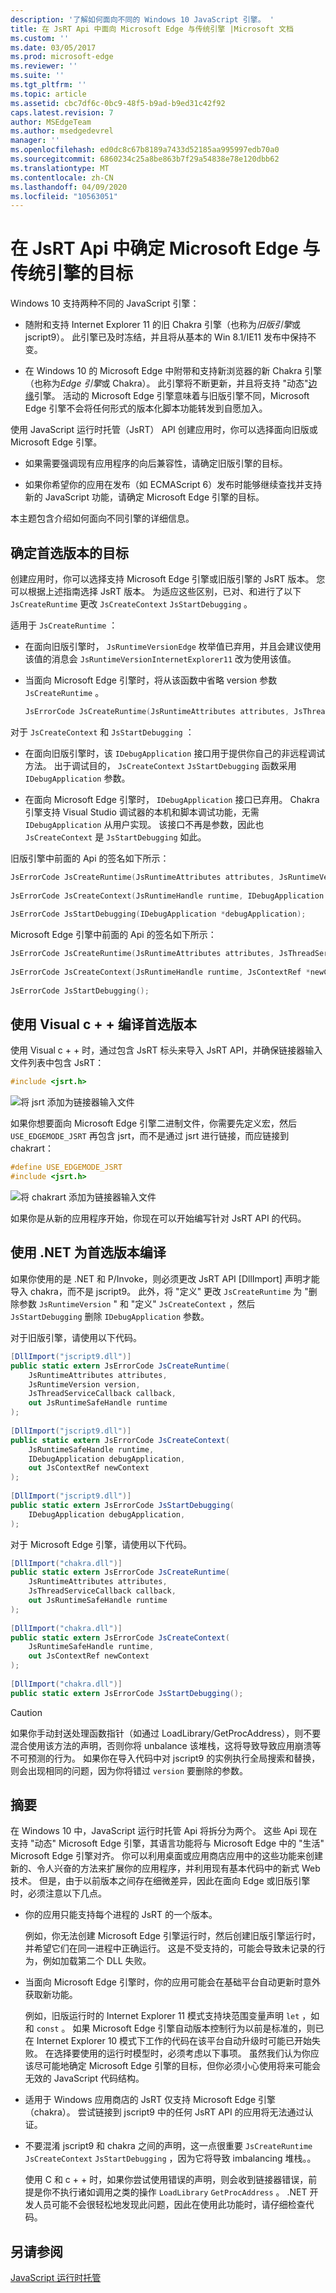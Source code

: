 ```yaml
---
description: '了解如何面向不同的 Windows 10 JavaScript 引擎。 '
title: 在 JsRT Api 中面向 Microsoft Edge 与传统引擎 |Microsoft 文档
ms.custom: ''
ms.date: 03/05/2017
ms.prod: microsoft-edge
ms.reviewer: ''
ms.suite: ''
ms.tgt_pltfrm: ''
ms.topic: article
ms.assetid: cbc7df6c-0bc9-48f5-b9ad-b9ed31c42f92
caps.latest.revision: 7
author: MSEdgeTeam
ms.author: msedgedevrel
manager: ''
ms.openlocfilehash: ed0dc8c67b8189a7433d52185aa995997edb70a0
ms.sourcegitcommit: 6860234c25a8be863b7f29a54838e78e120dbb62
ms.translationtype: MT
ms.contentlocale: zh-CN
ms.lasthandoff: 04/09/2020
ms.locfileid: "10563051"
---
```

# 在 JsRT Api 中确定 Microsoft Edge 与传统引擎的目标

Windows 10 支持两种不同的 JavaScript 引擎：

-   随附和支持 Internet Explorer 11 的旧 Chakra 引擎（也称为*旧版引擎*或 jscript9）。 此引擎已及时冻结，并且将从基本的 Win 8.1/IE11 发布中保持不变。  
  
-   在 Windows 10 的 Microsoft Edge 中附带和支持新浏览器的新 Chakra 引擎（也称为*Edge 引擎*或 Chakra）。 此引擎将不断更新，并且将支持 "动态"[边缘](https://blogs.msdn.com/b/ie/archive/2014/11/11/living-on-the-edge-our-next-step-in-interoperability.aspx)引擎。 活动的 Microsoft Edge 引擎意味着与旧版引擎不同，Microsoft Edge 引擎不会将任何形式的版本化脚本功能转发到自愿加入。  
  
 使用 JavaScript 运行时托管（JsRT） API 创建应用时，你可以选择面向旧版或 Microsoft Edge 引擎。  
  
-   如果需要强调现有应用程序的向后兼容性，请确定旧版引擎的目标。  
  
-   如果你希望你的应用在发布（如 ECMAScript 6）发布时能够继续查找并支持新的 JavaScript 功能，请确定 Microsoft Edge 引擎的目标。  
  
 本主题包含介绍如何面向不同引擎的详细信息。  
  
## 确定首选版本的目标  
 创建应用时，你可以选择支持 Microsoft Edge 引擎或旧版引擎的 JsRT 版本。 您可以根据上述指南选择 JsRT 版本。 为适应这些区别，已对、和进行了以下 `JsCreateRuntime` 更改 `JsCreateContext` `JsStartDebugging` 。  
  
 适用于 `JsCreateRuntime` ：  
  
-   在面向旧版引擎时， `JsRuntimeVersionEdge` 枚举值已弃用，并且会建议使用该值的消息会 `JsRuntimeVersionInternetExplorer11` 改为使用该值。  
  
-   当面向 Microsoft Edge 引擎时，将从该函数中省略 version 参数 `JsCreateRuntime` 。  
  
    ```cpp  
    JsErrorCode JsCreateRuntime(JsRuntimeAttributes attributes, JsThreadServiceCallback callback, _Out_ JsRuntimeHandle* runtime);  
    ```  
  
 对于 `JsCreateContext` 和 `JsStartDebugging` ：  
  
-   在面向旧版引擎时，该 `IDebugApplication` 接口用于提供你自己的非远程调试方法。 出于调试目的， `JsCreateContext` `JsStartDebugging` 函数采用 `IDebugApplication` 参数。  
  
-   在面向 Microsoft Edge 引擎时， `IDebugApplication` 接口已弃用。 Chakra 引擎支持 Visual Studio 调试器的本机和脚本调试功能，无需 `IDebugApplication` 从用户实现。 该接口不再是参数，因此也 `JsCreateContext` 是 `JsStartDebugging` 如此。  
  
 旧版引擎中前面的 Api 的签名如下所示：  
  
```cpp  
JsErrorCode JsCreateRuntime(JsRuntimeAttributes attributes, JsRuntimeVersion version, JsThreadServiceCallback callback, _Out_ JsRuntimeHandle* runtime);  
  
JsErrorCode JsCreateContext(JsRuntimeHandle runtime, IDebugApplication *debugApplication, JsContextRef *newContext);  
  
JsErrorCode JsStartDebugging(IDebugApplication *debugApplication);  
```  
  
 Microsoft Edge 引擎中前面的 Api 的签名如下所示：  
  
```cpp  
JsErrorCode JsCreateRuntime(JsRuntimeAttributes attributes, JsThreadServiceCallback callback, _Out_ JsRuntimeHandle* runtime);  
  
JsErrorCode JsCreateContext(JsRuntimeHandle runtime, JsContextRef *newContext);  
  
JsErrorCode JsStartDebugging();  
```  
  
## 使用 Visual c + + 编译首选版本  
 使用 Visual c + + 时，通过包含 JsRT 标头来导入 JsRT API，并确保链接器输入文件列表中包含 JsRT：  
  
```cpp  
#include <jsrt.h>  
```  
  
 ![将 jsrt 添加为链接器输入文件](../chakra-hosting/media/js-chakra.png "JS_Chakra_")  
  
 如果你想要面向 Microsoft Edge 引擎二进制文件，你需要先定义宏，然后 `USE_EDGEMODE_JSRT` 再包含 jsrt，而不是通过 jsrt 进行链接，而应链接到 chakrart：  
  
```cpp  
#define USE_EDGEMODE_JSRT  
#include <jsrt.h>  
```  
  
 ![将 chakrart 添加为链接器输入文件](../chakra-hosting/media/js-chakra-hosting.png "JS_Chakra_Hosting_")  
  
 如果你是从新的应用程序开始，你现在可以开始编写针对 JsRT API 的代码。  
  
## 使用 .NET 为首选版本编译  
 如果你使用的是 .NET 和 P/Invoke，则必须更改 JsRT API [DllImport] 声明才能导入 chakra，而不是 jscript9。 此外，将 "定义" 更改 `JsCreateRuntime` 为 "删除参数 `JsRuntimeVersion` " 和 "定义" `JsCreateContext` ，然后 `JsStartDebugging` 删除 `IDebugApplication` 参数。  
  
 对于旧版引擎，请使用以下代码。  
  
```c#  
[DllImport("jscript9.dll")]  
public static extern JsErrorCode JsCreateRuntime(  
    JsRuntimeAttributes attributes,  
    JsRuntimeVersion version,  
    JsThreadServiceCallback callback,  
    out JsRuntimeSafeHandle runtime  
);  
  
[DllImport("jscript9.dll")]  
public static extern JsErrorCode JsCreateContext(  
    JsRuntimeSafeHandle runtime,  
    IDebugApplication debugApplication,  
    out JsContextRef newContext  
);   
  
[DllImport("jscript9.dll")]  
public static extern JsErrorCode JsStartDebugging(  
    IDebugApplication debugApplication,  
);  
```  
  
 对于 Microsoft Edge 引擎，请使用以下代码。  
  
```c#  
[DllImport("chakra.dll")]  
public static extern JsErrorCode JsCreateRuntime(  
    JsRuntimeAttributes attributes,  
    JsThreadServiceCallback callback,  
    out JsRuntimeSafeHandle runtime  
);  
  
[DllImport("chakra.dll")]  
public static extern JsErrorCode JsCreateContext(  
    JsRuntimeSafeHandle runtime,  
    out JsContextRef newContext  
);   
  
[DllImport("chakra.dll")]  
public static extern JsErrorCode JsStartDebugging();  
```  
  
> [!CAUTION]
>  如果你手动封送处理函数指针（如通过 LoadLibrary/GetProcAddress），则不要混合使用该方法的声明，否则你将 unbalance 该堆栈，这将导致导致应用崩溃等不可预测的行为。 如果你在导入代码中对 jscript9 的实例执行全局搜索和替换，则会出现相同的问题，因为你将错过 `version` 要删除的参数。  
  
## 摘要  
 在 Windows 10 中，JavaScript 运行时托管 Api 将拆分为两个。 这些 Api 现在支持 "动态" Microsoft Edge 引擎，其语言功能将与 Microsoft Edge 中的 "生活" Microsoft Edge 引擎对齐。 你可以利用桌面或应用商店应用中的这些功能来创建新的、令人兴奋的方法来扩展你的应用程序，并利用现有基本代码中的新式 Web 技术。 但是，由于以前版本之间存在细微差异，因此在面向 Edge 或旧版引擎时，必须注意以下几点。  
  
-   你的应用只能支持每个进程的 JsRT 的一个版本。  
  
     例如，你无法创建 Microsoft Edge 引擎运行时，然后创建旧版引擎运行时，并希望它们在同一进程中正确运行。 这是不受支持的，可能会导致未记录的行为，例如加载第二个 DLL 失败。  
  
-   当面向 Microsoft Edge 引擎时，你的应用可能会在基础平台自动更新时意外获取新功能。  
  
     例如，旧版运行时的 Internet Explorer 11 模式支持块范围变量声明 `let` ，如和 `const` 。 如果 Microsoft Edge 引擎自动版本控制行为以前是标准的，则已在 Internet Explorer 10 模式下工作的代码在该平台自动升级时可能已开始失败。 在选择要使用的运行时模型时，必须考虑以下事项。 虽然我们认为你应该尽可能地确定 Microsoft Edge 引擎的目标，但你必须小心使用将来可能会无效的 JavaScript 代码结构。  
  
-   适用于 Windows 应用商店的 JsRT 仅支持 Microsoft Edge 引擎（chakra）。 尝试链接到 jscript9 中的任何 JsRT API 的应用将无法通过认证。  
  
-   不要混淆 jscript9 和 chakra 之间的声明，这一点很重要 `JsCreateRuntime` `JsCreateContext` `JsStartDebugging` ，因为它将导致 imbalancing 堆栈。。  
  
     使用 C 和 c + + 时，如果你尝试使用错误的声明，则会收到链接器错误，前提是你不执行诸如调用之类的操作 `LoadLibrary` `GetProcAddress` 。 .NET 开发人员可能不会很轻松地发现此问题，因此在使用此功能时，请仔细检查代码。  
  
## 另请参阅  
 [JavaScript 运行时托管](../javascript-runtime-hosting.md)
 